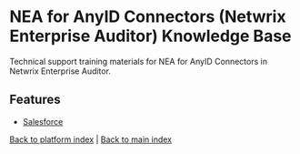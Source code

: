 # NEA for AnyID Connectors (Netwrix Enterprise Auditor) Knowledge Base

Technical support training materials for NEA for AnyID Connectors in Netwrix Enterprise Auditor.

## Features

- [Salesforce](./Salesforce.md)


[Back to platform index](../index.md) | [Back to main index](../../index.md)
